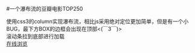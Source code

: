 #一个瀑布流的豆瓣电影TOP250

使用css3的column实现瀑布流，相比js采用绝对定位更加简单，但是有一个小BUG，最下方BOX的边框会出现在顶部<(￣3￣)> <br>
滚动条拉到底部进行加载<br>
<a href="https://lennam.github.io/waterfall-TOP250/" target="_blank">在线浏览</a>
